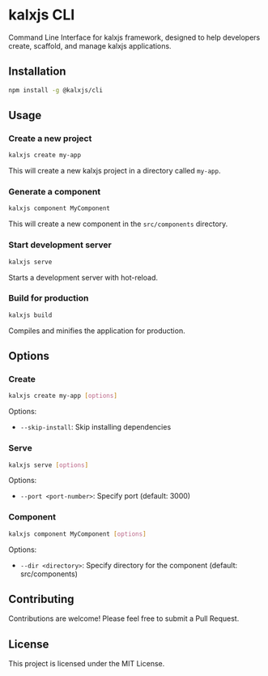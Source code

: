 # kalxjs CLI

Command Line Interface for kalxjs framework, designed to help developers create, scaffold, and manage kalxjs applications.

## Installation

```bash
npm install -g @kalxjs/cli
```

## Usage

### Create a new project

```bash
kalxjs create my-app
```

This will create a new kalxjs project in a directory called `my-app`.

### Generate a component

```bash
kalxjs component MyComponent
```

This will create a new component in the `src/components` directory.

### Start development server

```bash
kalxjs serve
```

Starts a development server with hot-reload.

### Build for production

```bash
kalxjs build
```

Compiles and minifies the application for production.

## Options

### Create

```bash
kalxjs create my-app [options]
```

Options:
- `--skip-install`: Skip installing dependencies

### Serve

```bash
kalxjs serve [options]
```

Options:
- `--port <port-number>`: Specify port (default: 3000)

### Component

```bash
kalxjs component MyComponent [options]
```

Options:
- `--dir <directory>`: Specify directory for the component (default: src/components)

## Contributing

Contributions are welcome! Please feel free to submit a Pull Request.

## License

This project is licensed under the MIT License.